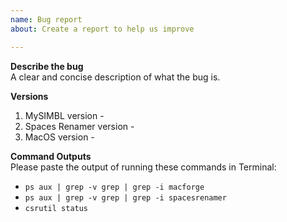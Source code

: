 ```yaml
---
name: Bug report
about: Create a report to help us improve

---
```


**Describe the bug**  
A clear and concise description of what the bug is.

**Versions**  
1. MySIMBL version - 
2. Spaces Renamer version -
3. MacOS version - 

**Command Outputs**  
Please paste the output of running these commands in Terminal:

* `ps aux | grep -v grep | grep -i macforge`
* `ps aux | grep -v grep | grep -i spacesrenamer`
* `csrutil status`
